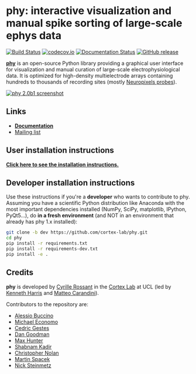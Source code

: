 # phy: interactive visualization and manual spike sorting of large-scale ephys data

[![Build Status](https://travis-ci.org/cortex-lab/phy.svg?branch=dev)](https://travis-ci.org/cortex-lab/phy)
[![codecov.io](https://img.shields.io/codecov/c/github/cortex-lab/phy.svg)](http://codecov.io/github/cortex-lab/phy?branch=dev)
[![Documentation Status](https://readthedocs.org/projects/phy/badge/?version=latest)](https://phy.readthedocs.io/en/latest/?badge=latest)
[![GitHub release](https://img.shields.io/github/release/cortex-lab/phy.svg)](https://github.com/cortex-lab/phy/releases/latest)
<!-- [![PyPI release](https://img.shields.io/pypi/v/phy.svg)](https://pypi.python.org/pypi/phy) -->

[**phy**](https://github.com/cortex-lab/phy) is an open-source Python library providing a graphical user interface for visualization and manual curation of large-scale electrophysiological data. It is optimized for high-density multielectrode arrays containing hundreds to thousands of recording sites (mostly [Neuropixels probes](https://www.ucl.ac.uk/neuropixels/)).

[![phy 2.0b1 screenshot](https://user-images.githubusercontent.com/1942359/72895319-5b1a0800-3d1d-11ea-865e-26b09e9f4239.png)](https://user-images.githubusercontent.com/1942359/72895319-5b1a0800-3d1d-11ea-865e-26b09e9f4239.png)




## Links

* [**Documentation**](http://phy.readthedocs.org/en/latest/)
* [Mailing list](https://groups.google.com/forum/#!forum/phy-users)


## User installation instructions

[**Click here to see the installation instructions.**](https://phy.readthedocs.io/en/latest/installation/)


## Developer installation instructions

Use these instructions if you're a **developer** who wants to contribute to phy. Assuming you have a scientific Python distribution like Anaconda with the most important dependencies installed (NumPy, SciPy, matplotlib, IPython, PyQt5...), do **in a fresh environment** (and NOT in an environment that already has phy 1.x installed):

```bash
git clone -b dev https://github.com/cortex-lab/phy.git
cd phy
pip install -r requirements.txt
pip install -r requirements-dev.txt
pip install -e .
```

## Credits

**phy** is developed by [Cyrille Rossant](http://cyrille.rossant.net) in the [Cortex Lab](https://www.ucl.ac.uk/cortexlab/) at UCL (led by [Kenneth Harris](https://www.ucl.ac.uk/biosciences/people/harris-kenneth) and [Matteo Carandini](https://www.carandinilab.net/)).

Contributors to the repository are:

* [Alessio Buccino](https://github.com/alejoe91)
* [Michael Economo](https://github.com/mswallac)
* [Cedric Gestes](https://github.com/cgestes)
* [Dan Goodman](http://thesamovar.net/)
* [Max Hunter](https://iris.ucl.ac.uk/iris/browse/profile?upi=MLDHU99)
* [Shabnam Kadir](https://iris.ucl.ac.uk/iris/browse/profile?upi=SKADI56)
* [Christopher Nolan](https://github.com/crnolan)
* [Martin Spacek](http://mspacek.github.io/)
* [Nick Steinmetz](http://www.nicksteinmetz.com/)
